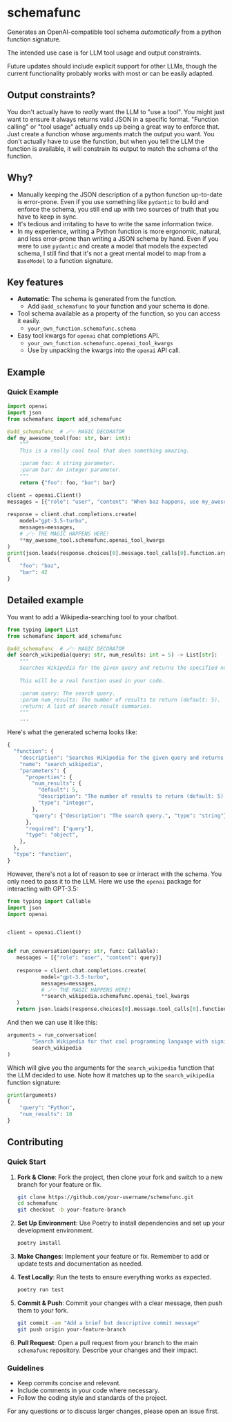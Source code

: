 # schemafunc

Generates an OpenAI-compatible tool schema *automatically* from a python function 
signature.

The intended use case is for LLM tool usage and output constraints.

Future updates should include explicit support for other LLMs, though the current 
functionality probably works with most or can be easily adapted.

## Output constraints?

You don't actually have to *really* want the LLM to "use a tool". You might just want 
to ensure it always returns valid JSON in a specific format.  "Function calling" or 
"tool usage" actually ends up being a great way to enforce that.  Just create a 
function whose arguments match the output you want. You don't actually have to use the 
function, but when you tell the LLM the function is available, it will constrain its 
output to match the schema of the function.


## Why?

* Manually keeping the JSON description of a python function up-to-date is 
  error-prone. Even if you use something like `pydantic` to build and enforce the 
  schema, you still end up with two sources of truth that you have to keep in sync.
* It's tedious and irritating to have to write the same information twice.
* In my experience, writing a Python function is more ergonomic, natural, and less 
  error-prone than writing a JSON schema by hand. Even if you were to use `pydantic` 
  and create a model that models the expected schema, I still find that it's not a 
  great mental model to map from a `BaseModel` to a function signature.

## Key features

* **Automatic**: The schema is generated from the function.
  * Add `@add_schemafunc` to your function and your schema is done.
* Tool schema available as a property of the function, so you can access it easily.
  * `your_own_function.schemafunc.schema` 
* Easy tool kwargs for `openai` chat completions API.
  * `your_own_function.schemafunc.openai_tool_kwargs`
  * Use by unpacking the kwargs into the `openai` API call.

## Example

### Quick Example

```python
import openai
import json
from schemafunc import add_schemafunc

@add_schemafunc  # 🪄✨ MAGIC DECORATOR
def my_awesome_tool(foo: str, bar: int):
    """
    This is a really cool tool that does something amazing.

    :param foo: A string parameter.
    :param bar: An integer parameter.
    """
    return {"foo": foo, "bar": bar}

client = openai.Client()
messages = [{"role": "user", "content": "When baz happens, use my_awesome_tool."}]
   
response = client.chat.completions.create(
    model="gpt-3.5-turbo",
    messages=messages,
    # 🪄✨ THE MAGIC HAPPENS HERE!
    **my_awesome_tool.schemafunc.openai_tool_kwargs
)
print(json.loads(response.choices[0].message.tool_calls[0].function.arguments))
{
    "foo": "baz",
    "bar": 42
}
```

## Detailed example

You want to add a Wikipedia-searching tool to your chatbot. 

```python
from typing import List
from schemafunc import add_schemafunc

@add_schemafunc  # 🪄✨ MAGIC DECORATOR
def search_wikipedia(query: str, num_results: int = 5) -> List[str]:
    """
    Searches Wikipedia for the given query and returns the specified number of results.
    
    This will be a real function used in your code.

    :param query: The search query.
    :param num_results: The number of results to return (default: 5).
    :return: A list of search result summaries.
    """
    ...
```


Here's what the generated schema looks like:


```python
{
  "function": {
    "description": "Searches Wikipedia for the given query and returns the specified number of results.",
    "name": "search_wikipedia",
    "parameters": {
      "properties": {
        "num_results": {
          "default": 5,
          "description": "The number of results to return (default: 5).",
          "type": "integer",
        },
        "query": {"description": "The search query.", "type": "string"},
      },
      "required": ["query"],
      "type": "object",
    },
  },
  "type": "function",
}
```

However, there's not a lot of reason to see or interact with the schema. You only need 
to pass it to the LLM.  Here we use the `openai` package for interacting with GPT-3.5:

```python
from typing import Callable
import json
import openai


client = openai.Client()


def run_conversation(query: str, func: Callable):
   messages = [{"role": "user", "content": query}]
   
   response = client.chat.completions.create(
           model="gpt-3.5-turbo",
           messages=messages,
           # 🪄✨ THE MAGIC HAPPENS HERE!  
           **search_wikipedia.schemafunc.openai_tool_kwargs
   )
   return json.loads(response.choices[0].message.tool_calls[0].function.arguments)
```

And then we can use it like this:

```python
arguments = run_conversation(
        "Search Wikipedia for that cool programming language with significant whitespace.",
        search_wikipedia
)
```

Which will give you the arguments for the `search_wikipedia` function that the LLM 
decided to use.  Note how it matches up to the `search_wikipedia` function signature:


```python
print(arguments)
{
    "query": "Python",
    "num_results": 10
}
```

## Contributing

### Quick Start

1. **Fork & Clone**: Fork the project, then clone your fork and switch to a new branch for your feature or fix.

   ```bash
   git clone https://github.com/your-username/schemafunc.git
   cd schemafunc
   git checkout -b your-feature-branch
   ```

2. **Set Up Environment**: Use Poetry to install dependencies and set up your development environment.
   ```bash
   poetry install
   ```

3. **Make Changes**: Implement your feature or fix. Remember to add or update tests and documentation as needed.

4. **Test Locally**: Run the tests to ensure everything works as expected.
   ```bash
   poetry run test
   ```

5. **Commit & Push**: Commit your changes with a clear message, then push them to your fork.
   ```bash
   git commit -am "Add a brief but descriptive commit message"
   git push origin your-feature-branch
   ```

6. **Pull Request**: Open a pull request from your branch to the main `schemafunc` repository. Describe your changes and their impact.

### Guidelines

- Keep commits concise and relevant.
- Include comments in your code where necessary.
- Follow the coding style and standards of the project.

For any questions or to discuss larger changes, please open an issue first.
